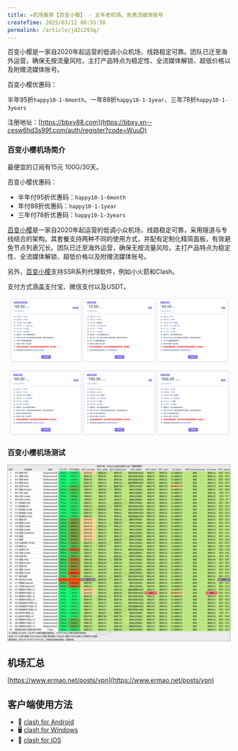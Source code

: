 ```yaml
---
title: ✈️机场推荐【百变小樱】 - 五年老机场、免费流媒体账号
createTime: 2025/03/12 00:55:50
permalink: /article/jd2i293q/
---
```


百变小樱是一家自2020年起运营的低调小众机场，线路稳定可靠。团队已迁至海外运营，确保无按流量风险，主打产品特点为稳定性、全流媒体解锁、超低价格以及附赠流媒体账号。

百变小樱优惠码：

半年95折`happy10-1-6month`、一年88折`happy10-1-1year`、三年78折`happy10-1-3years`

注册地址：[https://bbxy88.com](https://bbxy.xn--cesw6hd3s99f.com/auth/register?code=WuuD)

<!-- more -->

### 百变小樱机场简介

最便宜的订阅有15元 100G/30天。

百变小樱优惠码：

- 半年付95折优惠码：`happy10-1-6month`
- 年付88折优惠码：`happy10-1-1year`
- 三年付78折优惠码：`happy10-1-3years`

[百变小樱](https://bbxy.xn--cesw6hd3s99f.com/auth/register?code=WuuD)是一家自2020年起运营的低调小众机场，线路稳定可靠，采用隧道与专线结合的架构。其套餐支持两种不同的使用方式，并配有定制化精简面板，有效避免节点列表冗长。团队已迁至海外运营，确保无按流量风险，主打产品特点为稳定性、全流媒体解锁、超低价格以及附赠流媒体账号。

另外，[百变小樱](https://bbxy.xn--cesw6hd3s99f.com/auth/register?code=WuuD)支持SSR系列代理软件，例如小火箭和Clash。

支付方式涵盖支付宝、微信支付以及USDT。

![百变小樱机场价格](images/机场推荐百变小樱/image.png)

![百变小樱机场价格](images/机场推荐百变小樱/image-1.png)

### 百变小樱机场测试

![百变小樱机场测试](images/机场推荐百变小樱/image-2.png)

## 机场汇总

[https://www.ermao.net/posts/vpn](https://www.ermao.net/posts/vpn)

## 客户端使用方法

- 📱 [clash for Android](https://www.ermao.net/article/eh8f4n86/)
- 🖥 [clash for Windows](https://www.ermao.net/article/0gematwc/)
- 🍎 [clash for iOS](https://www.ermao.net/article/z747kgjd/)
